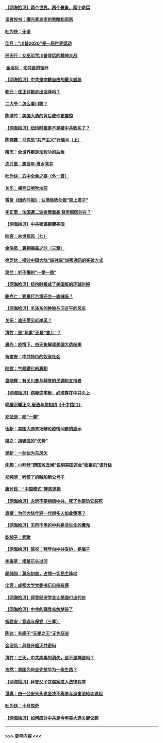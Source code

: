 #### [【网海拾贝】两个世界，两个景象，两个命运](../pages/nsc993/n12521419.md?t=11031702) 
#### [读者投书：曝光青岛市的黑暗和邪恶](../pages/nsc993/n12520988.md?t=11031702) 
#### [吐为快：无语](../pages/nsc993/n12518588.md?t=11031702) 
#### [佳月：“川普2020”是一场世界运动](../pages/nsc993/n12518581.md?t=11031702) 
#### [邢天行：女巫诅咒川普背后的精神大战](../pages/nsc993/n12517257.md?t=11031702) 
#### [ 金浴凤：论共匪的循环](../pages/nsc993/n12517133.md?t=11031702) 
#### [【网海拾贝】中共是宗教自由的最大威胁](../pages/nsc993/n12516879.md?t=11031702) 
#### [乾元：任正非能走出沼泽吗？](../pages/nsc993/n12515831.md?t=11031702) 
#### [二大爷：怎么看川粉？](../pages/nsc993/n12515820.md?t=11031702) 
#### [陈清竹：美国大选的背后使你更震惊](../pages/nsc993/n12515589.md?t=11031702) 
#### [【网海拾贝】纽约时报是不是被中共收买了？](../pages/nsc993/n12515122.md?t=11031702) 
#### [陈伟霆：马克思“共产主义”行骗术（上）](../pages/nsc993/n12510217.md?t=11031702) 
#### [隋志：全世界都是法轮功的后盾](../pages/nsc993/n12510636.md?t=11031702) 
#### [连万里：想当年‧离乡背井](../pages/nsc993/n12510623.md?t=11031702) 
#### [吐为快：五中全会之妄（外一首）](../pages/nsc993/n12510470.md?t=11031702) 
#### [关乐：裸奔口哨吹坟前](../pages/nsc993/n12510403.md?t=11031702) 
#### [寄言《纽约时报》：认清局势勿做“梁上君子”](../pages/nsc993/n12510042.md?t=11031702) 
#### [李正宽：法国遭二波疫情重袭 背后原因何在？](../pages/nsc993/n12509971.md?t=11031702) 
#### [【网海拾贝】中共密谋颠覆美国](../pages/nsc993/n12509816.md?t=11031702) 
#### [陆客：末世民风（七）](../pages/nsc993/n12507822.md?t=11031702) 
#### [金浴凤：真相揭盖之时（三章）](../pages/nsc993/n12507804.md?t=11031702) 
#### [徐芝达：探讨中国大陆“端对端”加密通讯的突破方式](../pages/nsc993/n12507682.md?t=11031702) 
#### [玲兰：听不懂的“一带一路”](../pages/nsc993/n12507669.md?t=11031702) 
#### [【网海拾贝】纽约时报成了美国版的环球时报](../pages/nsc993/n12507053.md?t=11031702) 
#### [骆克仁：要真打台湾还会一直喊吗？](../pages/nsc993/n12506843.md?t=11031702) 
#### [【网海拾贝】毛泽东的肿脸与习近平的风车](../pages/nsc993/n12504537.md?t=11031702) 
#### [关乐：谁还愿见毛岸英？](../pages/nsc993/n12503866.md?t=11031702) 
#### [清竹：是“坑爹”还是“害儿”？](../pages/nsc993/n12503034.md?t=11031702) 
#### [晨光：疫情下，由天象解读美国大选结果](../pages/nsc993/n12502536.md?t=11031702) 
#### [祝君安：中共特色的奴隶社会](../pages/nsc993/n12501529.md?t=11031702) 
#### [陆言：气候暖化的真相](../pages/nsc993/n12501183.md?t=11031702) 
#### [袁晓辉：有关川普与拜登的民调和支持者](../pages/nsc993/n12500433.md?t=11031702) 
#### [【网海拾贝】病毒这笔账，必须算在中共头上](../pages/nsc993/n12500320.md?t=11031702) 
#### [唤醒沉睡正义 唐浩与您相约《十字路口》](../pages/nsc993/n12497980.md?t=11031702) 
#### [郑法途：叹“一尊”](../pages/nsc993/n12498837.md?t=11031702) 
#### [伍新：美国大选末场辩论疫情问题的启示](../pages/nsc993/n12498829.md?t=11031702) 
#### [梁之：胡锡进的“优势”](../pages/nsc993/n12498780.md?t=11031702) 
#### [吴新：一剑似为东风欠](../pages/nsc993/n12498772.md?t=11031702) 
#### [朱颜：小拜登“跨国败丑闻”说明美国这台“收银机”该升级](../pages/nsc993/n12498731.md?t=11031702) 
#### [郑纯清：听惯了的贼船艄公号子](../pages/nsc993/n12498721.md?t=11031702) 
#### [唐付民：“中国模式”罪恶逻辑](../pages/nsc993/n12498310.md?t=11031702) 
#### [【网海拾贝】永远不要相信中共，死了也要防它装死](../pages/nsc993/n12498162.md?t=11031702) 
#### [袁斌：为何大陆年轻一代很多人如此堕落？](../pages/nsc993/n12495696.md?t=11031702) 
#### [【网海拾贝】无所不用的中共是活生生的魔鬼](../pages/nsc993/n12495621.md?t=11031702) 
#### [乾坤子：武歌](../pages/nsc993/n12493391.md?t=11031702) 
#### [【网海拾贝】班农：拜登向中共妥协，是骗子](../pages/nsc993/n12492877.md?t=11031702) 
#### [李春草：摸着石头过河](../pages/nsc993/n12491121.md?t=11031702) 
#### [颜纯钩：莫忘初衷，占领一切民主阵地](../pages/nsc993/n12490965.md?t=11031702) 
#### [尘客：成都大学党委书记自杀有感](../pages/nsc993/n12490950.md?t=11031702) 
#### [【网海拾贝】拜登经济学会让美国付出代价](../pages/nsc993/n12489662.md?t=11031702) 
#### [【网海拾贝】中共的拜登总统梦碎了](../pages/nsc993/n12487896.md?t=11031702) 
#### [祝君安：竞选与保党（三章）](../pages/nsc993/n12487258.md?t=11031702) 
#### [陈达：有感于“无冕之王”无免狂妄](../pages/nsc993/n12485133.md?t=11031702) 
#### [金浴凤：拜登开启灭共密码](../pages/nsc993/n12485125.md?t=11031702) 
#### [清竹：三天，中共病毒的消失，这不是神迹吗？](../pages/nsc993/n12485027.md?t=11031702) 
#### [浩然：美国为何会先放华为一条生路？](../pages/nsc993/n12484997.md?t=11031702) 
#### [【网海拾贝】拜登父子贪腐案进入法律程序](../pages/nsc993/n12484957.md?t=11031702) 
#### [觅真：由一公安头头说坚决不再参与迫害法轮功说起](../pages/nsc993/n12484212.md?t=11031702) 
#### [吐为快：十月惊奇](../pages/nsc993/n12484172.md?t=11031702) 
#### [【网海拾贝】如何应对中共是今年美大选关键议题](../pages/nsc993/n12483755.md?t=11031702) 

----
#### [ >>> 更早内容 <<< ](../indexes/nsc993-earlier.md)
